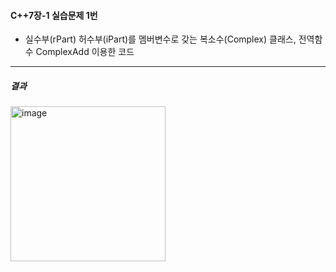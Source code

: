 #### C++7장-1 실습문제 1번
  * 실수부(rPart) 허수부(iPart)를 멤버변수로 갖는 복소수(Complex) 클래스, 전역함수 ComplexAdd 이용한 코드

---
##### 결과
<img width="248" alt="image" src="https://github.com/user-attachments/assets/71e9f059-a642-4e01-b7d9-aa053b86cd84">
